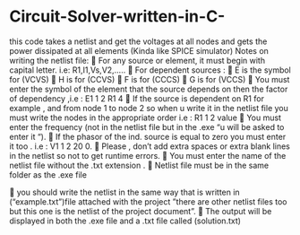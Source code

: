 # Circuit-Solver-written-in-C-
this code takes a netlist and get the voltages at all nodes and gets the power dissipated at all elements (Kinda like SPICE simulator)
Notes on writing the netlist file:
	For any source or element, it must begin with capital letter.  i.e: R1,I1,Vs,V2,…..
	For dependent sources : 
	E is the symbol for (VCVS)
	H is for (CCVS)
	F is for (CCCS)
	G is for (VCCS)
	You must enter the symbol of the element that the source depends on then the factor of dependency ,i.e : E1 1 2 R1 4
	If the source is  dependent on R1 for example , and from node 1 to node 2 so when u write it in the netlist file you must write the nodes in the appropriate order i.e : R1 1 2 value 
	You must enter the frequency (not in the netlist file but in the .exe “u will be asked to enter it “).
	If the phasor of the ind. source is equal to zero you must enter it too . i.e : V1 1 2 20 0.
	Please , don’t add extra spaces or extra blank lines in the netlist so not to get runtime errors.
	You must enter the name of the netlist file without the .txt extension .
	Netlist file must be in the same folder as the .exe file 



	you should write the netlist  in the same way that is written in (“example.txt”)file attached with the project ”there are other netlist files too  but this one is the netlist of the project document”.
	The output will be displayed in both the .exe file and a .txt file called (solution.txt)
